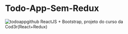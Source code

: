# Todo-App-Sem-Redux
<img>![todoappgithub](https://user-images.githubusercontent.com/53799397/70586555-2d7e6280-1ba6-11ea-977c-71f3a3399fa7.png)</img>
 ReactJS + Bootstrap, projeto do curso da Cod3r(React+Redux)
